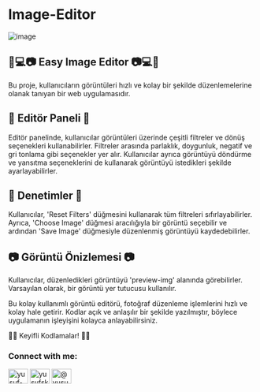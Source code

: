 # Image-Editor

![image](https://user-images.githubusercontent.com/86704802/227034763-4315409c-7467-40f5-93a1-217bbe1d9ba2.png)


<h2>🎨💻📷 Easy Image Editor 📷💻🎨</h2>

Bu proje, kullanıcıların görüntüleri hızlı ve kolay bir şekilde düzenlemelerine olanak tanıyan bir web uygulamasıdır.

<h2>🎨 Editör Paneli 🎨</h2>
Editör panelinde, kullanıcılar görüntüleri üzerinde çeşitli filtreler ve dönüş seçenekleri kullanabilirler. Filtreler arasında parlaklık, doygunluk, negatif ve gri tonlama gibi seçenekler yer alır. Kullanıcılar ayrıca görüntüyü döndürme ve yansıtma seçeneklerini de kullanarak görüntüyü istedikleri şekilde ayarlayabilirler.

<h2>💾 Denetimler 💾</h2>
Kullanıcılar, 'Reset Filters' düğmesini kullanarak tüm filtreleri sıfırlayabilirler. Ayrıca, 'Choose Image' düğmesi aracılığıyla bir görüntü seçebilir ve ardından 'Save Image' düğmesiyle düzenlenmiş görüntüyü kaydedebilirler.

<h2>📷 Görüntü Önizlemesi 📷</h2>
Kullanıcılar, düzenledikleri görüntüyü 'preview-img' alanında görebilirler. Varsayılan olarak, bir görüntü yer tutucusu kullanılır.

Bu kolay kullanımlı görüntü editörü, fotoğraf düzenleme işlemlerini hızlı ve kolay hale getirir. Kodlar açık ve anlaşılır bir şekilde yazılmıştır, böylece uygulamanın işleyişini kolayca anlayabilirsiniz.

👨‍💻 Keyifli Kodlamalar! 👩‍💻

<h3 align="left">Connect with me:</h3>
<p align="left">
<a href="https://www.linkedin.com/in/yusuf-sami-kaygusuz-69b992230" target="blank"><img align="center" src="https://raw.githubusercontent.com/rahuldkjain/github-profile-readme-generator/master/src/images/icons/Social/linked-in-alt.svg" alt="yusuf-kaygusuz-69b992230" height="30" width="40" /></a>
<a href="https://instagram.com/yusufskaygusuz" target="blank"><img align="center" src="https://raw.githubusercontent.com/rahuldkjain/github-profile-readme-generator/master/src/images/icons/Social/instagram.svg" alt="yusufskaygusuz" height="30" width="40" /></a>
<a href="https://medium.com/@yusufskaygusuz" target="blank"><img align="center" src="https://raw.githubusercontent.com/rahuldkjain/github-profile-readme-generator/master/src/images/icons/Social/medium.svg" alt="@yusufskaygusuz" height="30" width="40" /></a>
</p>
